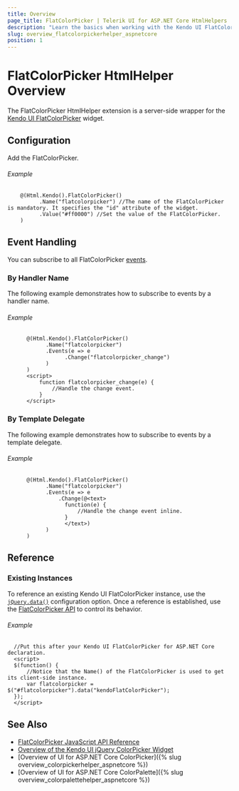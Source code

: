 ```yaml
---
title: Overview
page_title: FlatColorPicker | Telerik UI for ASP.NET Core HtmlHelpers
description: "Learn the basics when working with the Kendo UI FlatColorPicker HtmlHelper for ASP.NET Core (MVC 6 or ASP.NET Core MVC)."
slug: overview_flatcolorpickerhelper_aspnetcore
position: 1
---
```


# FlatColorPicker HtmlHelper Overview

The FlatColorPicker HtmlHelper extension is a server-side wrapper for the [Kendo UI FlatColorPicker](http://docs.telerik.com/kendo-ui/api/javascript/ui/flatcolorpicker) widget.

## Configuration

Add the FlatColorPicker.

###### Example

```
    @(Html.Kendo().FlatColorPicker()
          .Name("flatcolorpicker") //The name of the FlatColorPicker is mandatory. It specifies the "id" attribute of the widget.
          .Value("#ff0000") //Set the value of the FlatColorPicker.
    )
```

## Event Handling

You can subscribe to all FlatColorPicker [events](https://docs.telerik.com/kendo-ui/api/javascript/ui/flatcolorpicker#events).

### By Handler Name

The following example demonstrates how to subscribe to events by a handler name.

###### Example

```
      @(Html.Kendo().FlatColorPicker()
            .Name("flatcolorpicker")
            .Events(e => e
                  .Change("flatcolorpicker_change")
            )
      )
      <script>
          function flatcolorpicker_change(e) {
              //Handle the change event.
          }
      </script>
```

### By Template Delegate

The following example demonstrates how to subscribe to events by a template delegate.

###### Example

```
      @(Html.Kendo().FlatColorPicker()
            .Name("flatcolorpicker")
            .Events(e => e
                .Change(@<text>
                  function(e) {
                      //Handle the change event inline.
                  }
                  </text>)
            )
      )
```

## Reference

### Existing Instances

To reference an existing Kendo UI FlatColorPicker instance, use the [`jQuery.data()`](https://api.jquery.com/jQuery.data/) configuration option. Once a reference is established, use the [FlatColorPicker API](https://docs.telerik.com/kendo-ui/api/javascript/ui/flatcolorpicker#methods) to control its behavior.

###### Example

      //Put this after your Kendo UI FlatColorPicker for ASP.NET Core declaration.
      <script>
      $(function() {
          //Notice that the Name() of the FlatColorPicker is used to get its client-side instance.
          var flatcolorpicker = $("#flatcolorpicker").data("kendoFlatColorPicker");
      });
      </script>

## See Also

* [FlatColorPicker JavaScript API Reference](http://docs.telerik.com/kendo-ui/api/javascript/ui/flatcolorpicker)
* [Overview of the Kendo UI jQuery ColorPicker Widget](http://docs.telerik.com/kendo-ui/controls/editors/colorpicker/overview)
* [Overview of UI for ASP.NET Core ColorPicker]({% slug overview_colorpickerhelper_aspnetcore %})
* [Overview of UI for ASP.NET Core ColorPalette]({% slug overview_colorpalettehelper_aspnetcore %})
